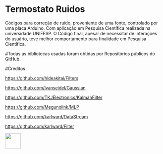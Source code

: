 # Termostato Ruidos
Códigos para correção de ruído, proveniente de uma fonte, controlado por uma placa Arduino.
Com aplicação em Pesquisa Científica realizada na universidade UNIFESP.
O Código final, apesar de necessitar de interações do usuário, teve melhor comportamento para finalidade em Pesquisa Científica.

#Todas as bibliotecas usadas foram obtidas por Repositórios públicos do GitHub.

#Créditos

https://github.com/hideakitai/Filters

https://github.com/ivanseidel/Gaussian

https://github.com/TKJElectronics/KalmanFilter

https://github.com/Megunolink/MLP

https://github.com/karlward/DataStream

https://github.com/karlward/Filter

<img src="https://www.wizcase.com/wp-content/uploads/2020/10/ArduinoLogo.png" width="50" height="50"/>
